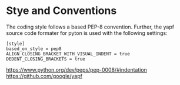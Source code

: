 # Stye and Conventions
The coding style follows a based PEP-8 convention. Further, the yapf source code formater for pyton is used with the
following settings:
```
[style]
based_on_style = pep8
ALIGN_CLOSING_BRACKET_WITH_VISUAL_INDENT = true
DEDENT_CLOSING_BRACKETS = true
```
https://www.python.org/dev/peps/pep-0008/#indentation
https://github.com/google/yapf

